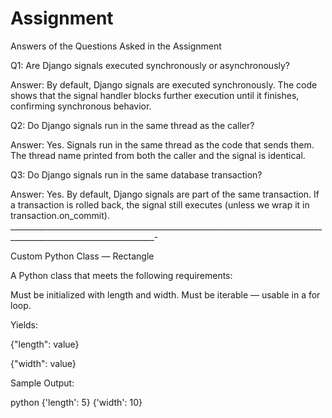# Assignment
Answers of the Questions Asked in the Assignment


Q1: Are Django signals executed synchronously or asynchronously?

Answer: By default, Django signals are executed synchronously. The code shows that the signal handler blocks further execution until it finishes, confirming synchronous behavior.

Q2: Do Django signals run in the same thread as the caller?

Answer: Yes. Signals run in the same thread as the code that sends them.
The thread name printed from both the caller and the signal is identical.

Q3: Do Django signals run in the same database transaction?

Answer: Yes. By default, Django signals are part of the same transaction.
If a transaction is rolled back, the signal still executes (unless we wrap it in transaction.on_commit).
__________________________________________________________________________________________________________________-

Custom Python Class — Rectangle

A  Python class that meets the following requirements:

Must be initialized with length and width.
Must be iterable — usable in a for loop.

Yields:

{"length": value}

{"width": value}

Sample Output:

python
{'length': 5}
{'width': 10}
